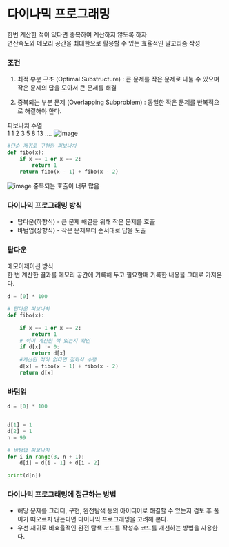 # 다이나믹 프로그래밍
한번 계산한 적이 있다면 중복하여 계산하지 않도록 하자  
연산속도와 메모리 공간을 최대한으로 활용할 수 있는 효율적인 알고리즘 작성

### 조건
1) 최적 부분 구조 (Optimal Substructure)
: 큰 문제를 작은 문제로 나눌 수 있으며 작은 문제의 답을 모아서 큰 문제를 해결

2) 중복되는 부분 문제 (Overlapping Subproblem)
: 동일한 작은 문제를 반복적으로 해결해야 한다.

피보나치 수열  
1 1 2 3 5 8 13 ....
![image](https://user-images.githubusercontent.com/54586491/162430072-49b4f0f5-ce3f-481e-bb55-bd40456cc96a.png)

```python
#단순 재귀로 구현한 피보나치
def fibo(x):
    if x == 1 or x == 2:
        return 1
    return fibo(x - 1) + fibo(x - 2)
```
![image](https://user-images.githubusercontent.com/54586491/162430355-5931ff45-0749-4437-b456-ee369608e561.png)
중복되는 호출이 너무 많음

### 다이나믹 프로그래밍 방식
+ 탑다운(하향식) - 큰 문제 해결을 위해 작은 문제를 호출
+ 바텀업(상향식) - 작은 문제부터 순서대로 답을 도출

### 탑다운
메모이제이션 방식  
한 번 계산한 결과를 메모리 공간에 기록해 두고 필요할때 기록한 내용을 그대로 가져온다.

```python
d = [0] * 100

# 탑다운 피보나치
def fibo(x):

    if x == 1 or x == 2:
        return 1
    # 이미 계산한 적 있는지 확인
    if d[x] != 0:
        return d[x]
    #계산된 적이 없다면 점화식 수행
    d[x] = fibo(x - 1) + fibo(x - 2)
    return d[x]
```

### 바텀업
```python
d = [0] * 100


d[1] = 1
d[2] = 1
n = 99

# 바텀업 피보나치
for i in range(3, n + 1):
    d[i] = d[i - 1] + d[i - 2]

print(d[n])
```

### 다이나믹 프로그래밍에 접근하는 방법

+ 해당 문제를 그리디, 구현, 완전탐색 등의 아이디어로 해결할 수 있는지 검토 후 풀이가 떠오르지 않는다면 다이나믹 프로그래밍을 고려해 본다.
+ 우선 재귀로 비효율적인 완전 탐색 코드를 작성후 코드를 개선하는 방법을 사용한다.
